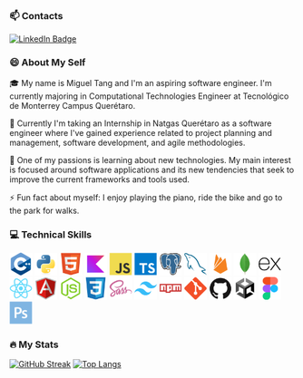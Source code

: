 ### 📫 Contacts 

<div id="badges">
  <a href="https://www.linkedin.com/in/miguel-weiping-tang-feng-ba7679224/">
    <img src="https://img.shields.io/badge/LinkedIn-blue?style=for-the-badge&logo=linkedin&logoColor=white" alt="LinkedIn Badge"/>
  </a>
</div>

<!--
**Mike5801/Mike5801** is a ✨ _special_ ✨ repository because its `README.md` (this file) appears on your GitHub profile.

Here are some ideas to get you started:

- 🔭 I’m currently working on ...
- 🌱 I’m currently learning ...
- 👯 I’m looking to collaborate on ...
- 🤔 I’m looking for help with ...
- 💬 Ask me about ...
- 📫 How to reach me: ...
- 😄 Pronouns: ...
- ⚡ Fun fact: ...
-->
### :smile: About My Self 

:mortar_board: My name is Miguel Tang and I'm an aspiring software engineer. I'm currently majoring in Computational Technologies Engineer at Tecnológico de Monterrey Campus Querétaro.

🔭 Currently I'm taking an Internship in Natgas Querétaro as a software engineer where I've gained experience related to project planning and management, software development, and agile methodologies.

🌱 One of my passions is learning about new technologies. My main interest is focused around software applications and its new tendencies that seek to improve the current frameworks and tools used.

⚡ Fun fact about myself: I enjoy playing the piano, ride the bike and go to the park for walks.

### :computer: Technical Skills 

<div>
  <img src="https://github.com/devicons/devicon/blob/master/icons/cplusplus/cplusplus-original.svg" alt="c++" width="40" height="40" />
  <img src="https://github.com/devicons/devicon/blob/master/icons/python/python-original.svg" alt="python" width="40" height="40" />
  <img src="https://github.com/devicons/devicon/blob/master/icons/html5/html5-original.svg" alt="html5" width="40" height="40" />
  <img src="https://github.com/devicons/devicon/blob/master/icons/kotlin/kotlin-original.svg" alt="kotlin" width="40" height="40" />
  <img src="https://github.com/devicons/devicon/blob/master/icons/javascript/javascript-original.svg" alt="" width="40" height="40" />
  <img src="https://github.com/devicons/devicon/blob/master/icons/typescript/typescript-original.svg" alt="typescript" width="40" height="40" />
  <img src="https://github.com/devicons/devicon/blob/master/icons/postgresql/postgresql-original.svg" alt="postgresql" width="40" height="40" />
  <img src="https://github.com/devicons/devicon/blob/master/icons/mysql/mysql-original.svg" alt="mysql" width="40" height="40" />
  <img src="https://github.com/devicons/devicon/blob/master/icons/firebase/firebase-plain.svg" alt="firebase" width="40" height="40" />
  <img src="https://github.com/devicons/devicon/blob/master/icons/mongodb/mongodb-original.svg" alt="mongodb" width="40" height="40" />
  <img src="https://github.com/devicons/devicon/blob/master/icons/express/express-original.svg" alt="express" width="40" height="40" />
  <img src="https://github.com/devicons/devicon/blob/master/icons/react/react-original.svg" alt="react" width="40" height="40" />
  <img src="https://github.com/devicons/devicon/blob/master/icons/angularjs/angularjs-original.svg" alt="angular" width="40" height="40" />
  <img src="https://github.com/devicons/devicon/blob/master/icons/nodejs/nodejs-original.svg" alt="nodejs" width="40" height="40" />
  <img src="https://github.com/devicons/devicon/blob/master/icons/css3/css3-original.svg" alt="css3" width="40" height="40" />
  <img src="https://github.com/devicons/devicon/blob/master/icons/sass/sass-original.svg" alt="sass" width="40" height="40" />
  <img src="https://github.com/devicons/devicon/blob/master/icons/tailwindcss/tailwindcss-plain.svg" alt="tailwind" width="40" height="40" />
  <img src="https://github.com/devicons/devicon/blob/master/icons/npm/npm-original-wordmark.svg" alt="npm" width="40" height="40" />
  <img src="https://github.com/devicons/devicon/blob/master/icons/git/git-original.svg" alt="git" width="40" height="40" />
  <img src="https://github.com/devicons/devicon/blob/master/icons/github/github-original.svg" alt="github" width="40" height="40" />
  <img src="https://github.com/devicons/devicon/blob/master/icons/unity/unity-original.svg" alt="unity" width="40" height="40" />
  <img src="https://github.com/devicons/devicon/blob/master/icons/figma/figma-original.svg" alt="figma" width="40" height="40" />
  <img src="https://github.com/devicons/devicon/blob/master/icons/photoshop/photoshop-plain.svg" alt="photoshop" width="40" height="40" />
</div>

### :fire: My Stats

[![GitHub Streak](https://streak-stats.demolab.com?user=Mike5801&theme=dark&border_radius=4.6)](https://git.io/streak-stats)
[![Top Langs](https://github-readme-stats.vercel.app/api/top-langs/?username=Mike5801&layout=compact&theme=vision-friendly-dark&langs_count=15&hide=jupyter%20notebook,mathematica,shaderlab,hlsl)](https://github.com/anuraghazra/github-readme-stats)








